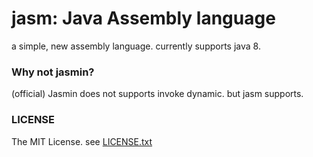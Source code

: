 # jasm: Java Assembly language

a simple, new assembly language. currently supports java 8.

### Why not jasmin?

(official) Jasmin does not supports invoke dynamic. but jasm supports.

### LICENSE

The MIT License. 
see [LICENSE.txt](./LICENSE.txt)
